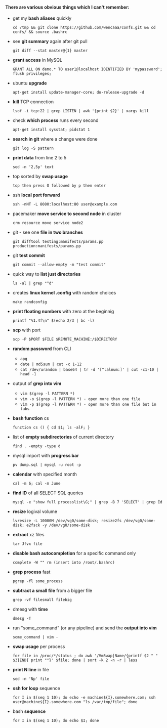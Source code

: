 #### There are various obvious things which I can't remember:

* get my **bash aliases** quickly

  `cd /tmp && git clone https://github.com/wencaaa/confs.git && cd confs/ && source .bashrc`
  
* see **git summary** again after git pull

  `git diff --stat master@{1} master`
  
* **grant access** in MySQL
 
  `GRANT ALL ON demo.* TO user1@localhost IDENTIFIED BY 'mypassword'; flush privileges;`

* ubuntu **upgrade**
 
  `apt-get install update-manager-core; do-release-upgrade -d`

* **kill** TCP connection
 
  `lsof -i tcp:22 | grep LISTEN | awk '{print $2}' | xargs kill`

* check **which process** runs every second

  `apt-get install sysstat; pidstat 1`
  
* **search in git** where a change were done
 
  `git log -S pattern`

* **print data** from line 2 to 5
 
  ``sed -n '2,5p' text``

* top sorted by **swap usage**
 
  `top then press O followed by p then enter`

* ssh **local port forward**
 
  `ssh -nNT -L 8080:localhost:80 user@example.com`

* pacemaker **move service to second node** in cluster
 
  `crm resource move service node2`

* git - see one **file in two branches**
 
  `git difftool testing:manifests/params.pp production:manifests/params.pp`

* git **test commit**
 
  `git commit --allow-empty -m "test commit"`

* quick way to **list just directories**

  `ls -al | grep "^d"`
  
* creates **linux kernel .config** with random choices
 
  `make randconfig`

* **print floating numbers** with zero at the beginnig
 
  `printf "%1.4f\n" $(echo 2/3 | bc -l)`

* **scp** with port
  
  `scp -P $PORT $FILE $REMOTE_MACHINE:/$DIRECTORY`

* **random password** from CLI

  * `apg`
  * `date | md5sum | cut -c 1-12`
  * `cat /dev/urandom | base64 | tr -d '[^:alnum:]' | cut -c1-10 | head -1`
  
* output of **grep into vim**

  * `vim $(grep -l PATTERN *)`
  * `vim -o $(grep -l PATTERN *) - open more than one file`
  * `vim -p $(grep -l PATTERN *) - open more than one file but in tabs`

* **bash function** cs

  `function cs () { cd $1; ls -alF; }`
  
* list of **empty subdirectories** of current directory

  `find . -empty -type d`

* mysql import with **progress bar**

  `pv dump.sql | mysql -u root -p`

* **calendar** with specified month

  `cal -m 6; cal -m June`

* **find ID** of all SELECT SQL queries

  `mysql -e "show full processlist\G;" | grep -B 7 'SELECT' | grep Id`

* **resize** logival volume

  `lvresize -L 10000M /dev/vg0/some-disk; resize2fs /dev/vg0/some-disk; e2fsck -y /dev/vg0/some-disk`

* **extract** xz files

  `tar Jfvx file`

* **disable bash autocompletion** for a specific command only

  `complete -W "" rm (insert into /root/.bashrc)`

* **grep process** fast

  `pgrep -fl some_process`

* **subtract a small file** from a bigger file
  
  `grep -vf filesmall filebig`

* dmesg with **time**

  `dmesg -T`

* run "some_command" (or any pipeline) and send the **output into vim**

  `some_command | vim -`

* **swap usage** per process

  `for file in /proc/*/status ; do awk '/VmSwap|Name/{printf $2 " " $3}END{ print ""}' $file; done | sort -k 2 -n -r | less`

* **print N line** in file

  `sed -n 'Np' file`

* **ssh for loop** sequence

  `for I in $(seq 1 10); do echo -e machine${I}.somewhere.com; ssh user@machine${I}.somewhere.com "ls /var/tmp/file"; done`

* bash **sequence**

  `for I in $(seq 1 10); do echo $I; done`
